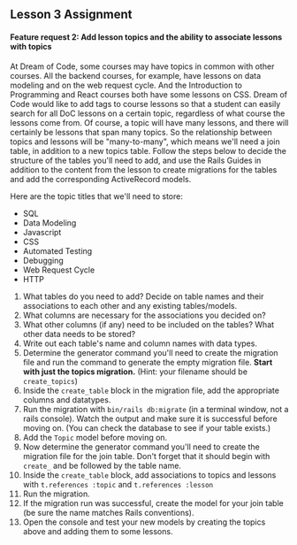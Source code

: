 ## Lesson 3 Assignment
#### Feature request 2: Add lesson topics and the ability to associate lessons with topics
At Dream of Code, some courses may have topics in common with other courses. All the backend courses, for example, have lessons on data modeling and on the web request cycle. And the Introduction to Programming and React courses both have some lessons on CSS. Dream of Code would like to add tags to course lessons so that a student can easily search for all DoC lessons on a certain topic, regardless of what course the lessons come from. Of course, a topic will have many lessons, and there will certainly be lessons that span many topics. So the relationship between topics and lessons will be "many-to-many", which means we'll need a join table, in addition to a new topics table. Follow the steps below to decide the structure of the tables you'll need to add, and use the Rails Guides in addition to the content from the lesson to create migrations for the tables and add the corresponding ActiveRecord models.

Here are the topic titles that we'll need to store:
- SQL
- Data Modeling
- Javascript
- CSS
- Automated Testing
- Debugging
- Web Request Cycle
- HTTP

1. What tables do you need to add? Decide on table names and their associations to each other and any existing tables/models.
2. What columns are necessary for the associations you decided on?
3. What other columns (if any) need to be included on the tables? What other data needs to be stored?
4. Write out each table's name and column names with data types.
5. Determine the generator command you'll need to create the migration file and run the command to generate the empty migration file. **Start with just the topics migration.** (Hint: your filename should be `create_topics`)
6. Inside the `create_table` block in the migration file, add the appropriate columns and datatypes.
7. Run the migration with `bin/rails db:migrate` (in a terminal window, not a rails console). Watch the output and make sure it is successful before moving on. (You can check the database to see if your table exists.)
8. Add the `Topic` model before moving on.
9. Now determine the generator command you'll need to create the migration file for the join table. Don't forget that it should begin with `create_` and be followed by the table name.
10. Inside the `create_table` block, add associations to topics and lessons with `t.references :topic` and `t.references :lesson`
11. Run the migration.
12. If the migration run was successful, create the model for your join table (be sure the name matches Rails conventions).
13. Open the console and test your new models by creating the topics above and adding them to some lessons.

